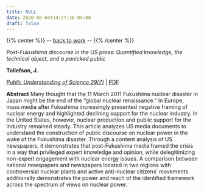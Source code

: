 ```yaml
---
title: NULL
date: 2020-08-04T14:27:38-04:00
draft: false
---
```


{{% center %}}
-- [back to work](/pubs) --
{{% /center %}}
<br/>


_Post-Fukushima discourse in the US press: Quantified knowledge, the technical object, and a panicked public_

**Tollefson, J.**

<a target="_blank" href="https://journals.sagepub.com/doi/full/10.1177/0963662520936186?casa_token=U90UE5iANX0AAAAA%3ASB_BL79FhIZIUBCcSE7WVJXnsEvJLeDmsBo9ZIiRPl4oSPXVSsGIkrp3N6TGrEwG005plZdjFOEsoQ">*_Public Understanding of Science_ 29(7)*</a> | [PDF](https://tollefsonj.github.io/publications/0963662520936186.pdf)

**Abstract** Many thought that the 11 March 2011 Fukushima nuclear disaster in Japan might be the end of the “global nuclear renaissance.” In Europe, mass media after Fukushima increasingly presented negative framing of nuclear energy  and  highlighted  declining  support  for  the  nuclear  industry.  In  the  United  States,  however,  nuclear  production and public support for the industry remained steady. This article analyzes US media documents to understand the construction of public discourse on nuclear power in the wake of the Fukushima disaster. Through a content analysis of US newspapers, it demonstrates that post-Fukushima media framed the crisis in  a  way  that  privileged  expert  knowledge  and  opinion,  while  delegitimizing  non-expert  engagement  with  nuclear energy issues. A comparison between national newspapers and newspapers located in two regions with controversial nuclear plants and active anti-nuclear citizens’ movements additionally demonstrates the power and reach of the identified framework across the spectrum of views on nuclear power.
